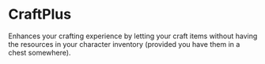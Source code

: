 # CraftPlus
Enhances your crafting experience by letting your craft items without having the resources in your character inventory (provided you have them in a chest somewhere).
